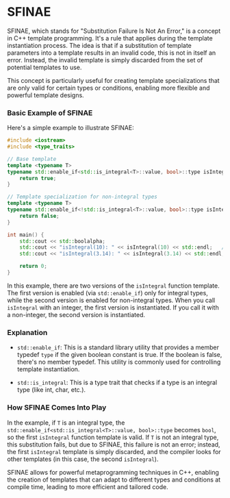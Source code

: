 # SFINAE
SFINAE, which stands for "Substitution Failure Is Not An Error," is a concept in C++ template programming. It's a rule that applies during the template instantiation process. The idea is that if a substitution of template parameters into a template results in an invalid code, this is not in itself an error. Instead, the invalid template is simply discarded from the set of potential templates to use.

This concept is particularly useful for creating template specializations that are only valid for certain types or conditions, enabling more flexible and powerful template designs.

### Basic Example of SFINAE

Here's a simple example to illustrate SFINAE:

```cpp
#include <iostream>
#include <type_traits>

// Base template
template <typename T>
typename std::enable_if<std::is_integral<T>::value, bool>::type isIntegral(T) {
    return true;
}

// Template specialization for non-integral types
template <typename T>
typename std::enable_if<!std::is_integral<T>::value, bool>::type isIntegral(T) {
    return false;
}

int main() {
    std::cout << std::boolalpha;
    std::cout << "isIntegral(10): " << isIntegral(10) << std::endl;   // Outputs: true
    std::cout << "isIntegral(3.14): " << isIntegral(3.14) << std::endl; // Outputs: false

    return 0;
}
```

In this example, there are two versions of the `isIntegral` function template. The first version is enabled (via `std::enable_if`) only for integral types, while the second version is enabled for non-integral types. When you call `isIntegral` with an integer, the first version is instantiated. If you call it with a non-integer, the second version is instantiated.

### Explanation

- `std::enable_if`: This is a standard library utility that provides a member typedef `type` if the given boolean constant is true. If the boolean is false, there's no member typedef. This utility is commonly used for controlling template instantiation.

- `std::is_integral`: This is a type trait that checks if a type is an integral type (like int, char, etc.).

### How SFINAE Comes Into Play

In the example, if `T` is an integral type, the `std::enable_if<std::is_integral<T>::value, bool>::type` becomes `bool`, so the first `isIntegral` function template is valid. If `T` is not an integral type, this substitution fails, but due to SFINAE, this failure is not an error; instead, the first `isIntegral` template is simply discarded, and the compiler looks for other templates (in this case, the second `isIntegral`).

SFINAE allows for powerful metaprogramming techniques in C++, enabling the creation of templates that can adapt to different types and conditions at compile time, leading to more efficient and tailored code.
